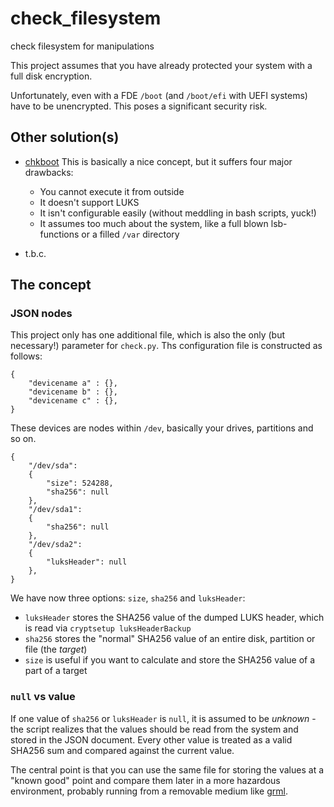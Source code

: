 # check_filesystem #
check filesystem for manipulations


This project assumes that you have already protected your system with a full disk encryption.

Unfortunately, even with a FDE `/boot` (and `/boot/efi` with UEFI systems) have to be unencrypted. This poses a significant security risk.

## Other solution(s) ##

* [chkboot](https://wiki.archlinux.org/index.php/Dm-crypt/Specialties#chkboot)
  This is basically a nice concept, but it suffers four major drawbacks:
  * You cannot execute it from outside
  * It doesn't support LUKS
  * It isn't configurable easily (without meddling in bash scripts, yuck!)
  * It assumes too much about the system, like a full blown lsb-functions or a filled `/var` directory

* t.b.c.

## The concept ##

### JSON nodes ###

This project only has one additional file, which is also the only (but necessary!) parameter for `check.py`. Ths configuration file is constructed as follows:

    {
        "devicename a" : {},
        "devicename b" : {},
        "devicename c" : {},
    }

These devices are nodes within `/dev`, basically your drives, partitions and so on.

    {
        "/dev/sda":
        {
            "size": 524288,
            "sha256": null
        },
        "/dev/sda1":
        {
            "sha256": null
        },
        "/dev/sda2":
        {
            "luksHeader": null
        },
    }

We have now three options: `size`, `sha256` and `luksHeader`:

* `luksHeader` stores the SHA256 value of the dumped LUKS header, which is read via `cryptsetup luksHeaderBackup`
* `sha256` stores the "normal" SHA256 value of an entire disk, partition or file (the *target*)
* `size` is useful if you want to calculate and store the SHA256 value of a part of a target

### `null` vs value ###

If one value of `sha256` or `luksHeader` is `null`, it is assumed to be *unknown* - the script realizes that the values should be read from the system and stored in the JSON document. Every other value is treated as a valid SHA256 sum and compared against the current value.

The central point is that you can use the same file for storing the values at a "known good" point and compare them later in a more hazardous environment, probably running from a removable medium like [grml](https://grml.org).
